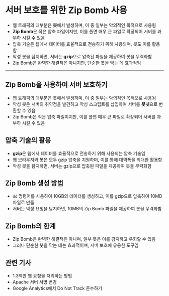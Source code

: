 # 서버 보호를 위한 Zip Bomb 사용


* 웹 트래픽의 대부분은 **봇**에서 발생하며, 이 중 일부는 악의적인 목적으로 사용됨
* **Zip Bomb**은 작은 압축 파일이지만, 이를 풀면 매우 큰 파일로 확장되어 서버를 과부하 시킬 수 있음
* 압축 기술은 웹에서 데이터를 효율적으로 전송하기 위해 사용되며, 봇도 이를 활용함
* 악성 봇을 탐지하면, 서버는 **gzip**으로 압축된 파일을 제공하여 봇을 무력화함
* Zip Bomb은 완벽한 해결책은 아니지만, 단순한 봇을 막는 데 효과적임

---

Zip Bomb을 사용하여 서버 보호하기
----------------------

* 웹 트래픽의 대부분은 봇에서 발생하며, 이 중 일부는 악의적인 목적으로 사용됨
* 악성 봇은 서버의 취약점을 발견하고 악성 스크립트를 삽입하여 서버를 **봇넷**으로 변환할 수 있음
* Zip Bomb은 작은 압축 파일이지만, 이를 풀면 매우 큰 파일로 확장되어 서버를 과부하 시킬 수 있음

압축 기술의 활용
---------

* **gzip**은 웹에서 데이터를 효율적으로 전송하기 위해 사용되는 압축 기술임
* 웹 브라우저와 봇은 모두 gzip 압축을 지원하며, 이를 통해 대역폭을 최대한 활용함
* 악성 봇을 탐지하면, 서버는 gzip으로 압축된 파일을 제공하여 봇을 무력화함

Zip Bomb 생성 방법
--------------

* `dd` 명령어를 사용하여 10GB의 데이터를 생성하고, 이를 gzip으로 압축하여 10MB 파일로 만듦
* 서버는 악성 요청을 탐지하면, 10MB의 Zip Bomb 파일을 제공하여 봇을 무력화함

Zip Bomb의 한계
------------

* Zip Bomb은 완벽한 해결책은 아니며, 일부 봇은 이를 감지하고 우회할 수 있음
* 그러나 단순한 봇을 막는 데는 효과적이며, 서버 보호에 유용한 도구임

관련 기사
-----

* 1.3백만 웹 요청을 처리하는 방법
* Apache 서버 서명 변경
* Google Analytics에서 Do Not Track 준수하기
